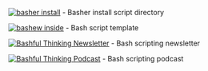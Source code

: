 [![basher install](https://img.shields.io/badge/basher-install-white?logo=gnu-bash&style=flat)](https://basher.gitparade.com/package/) - Basher install script directory

[![bashew inside](https://img.shields.io/badge/bashew-bash_template-yellow?logo=github&style=flat)](https://github.com/pforret/bashew) - Bash script template

[![Bashful Thinking Newsletter](https://img.shields.io/badge/bashful-bash_newsletter-blue?logo=minutemailer)](https://www.getrevue.co/profile/bashful) - Bash scripting newsletter

[![Bashful Thinking Podcast](https://img.shields.io/badge/bashful-bash_podcast-blue?logo=youtube)](https://www.getrevue.co/profile/bashful) - Bash scripting podcast

